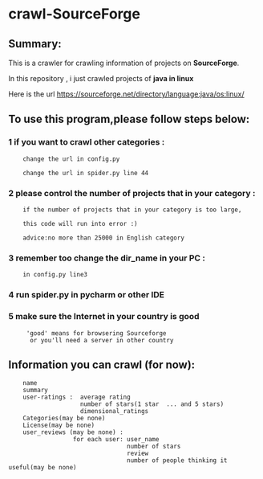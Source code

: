 # crawl-SourceForge

## Summary:

This is a crawler for crawling information of projects on **SourceForge**.

In this repository , i just crawled projects of **java in linux**

Here is the url https://sourceforge.net/directory/language:java/os:linux/


## To use this program,please follow steps below:

###    1 if you want to crawl other categories :
        
        change the url in config.py

        change the url in spider.py line 44
        
###     2 please control the number of projects that in your category :
        
        if the number of projects that in your category is too large,
        
        this code will run into error :)

        advice:no more than 25000 in English category
        
###      3 remember too change the dir_name in your PC :
        
        in config.py line3
        
###      4 run spider.py in pycharm or other IDE 

###      5 make sure the Internet in your country is good

         'good' means for browsering Sourceforge
          or you'll need a server in other country
         
## Information you can crawl (for now):

        name
        summary
        user-ratings :  average rating
                        number of stars(1 star  ... and 5 stars)
                        dimensional_ratings
        Categories(may be none)
        License(may be none)
        user_reviews (may be none) :  
                      for each user: user_name
                                     number of stars
                                     review
                                     number of people thinking it useful(may be none)
